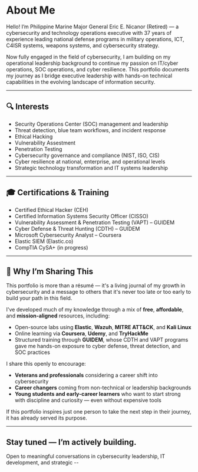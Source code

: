 # About Me

Hello! I’m Philippine Marine Major General Eric E. Nicanor (Retired) — a cybersecurity and technology operations executive with 37 years of experience leading national defense programs in military operations, ICT, C4ISR systems, weapons systems, and cybersecurity strategy.

Now fully engaged in the field of cybersecurity, I am building on my operational leadership background to continue my passion on IT/cyber operations, SOC operations, and cyber resilience. This portfolio documents my journey as I bridge executive leadership with hands-on technical capabilities in the evolving landscape of information security.

---

## 🔍 Interests

- Security Operations Center (SOC) management and leadership  
- Threat detection, blue team workflows, and incident response
- Ethical Hacking
- Vulnerability Assestment
- Penetration Testing  
- Cybersecurity governance and compliance (NIST, ISO, CIS)  
- Cyber resilience at national, enterprise, and operational levels  
- Strategic technology transformation and IT systems leadership  

---

## 🎓 Certifications & Training

- Certified Ethical Hacker (CEH)
- Certified Information Systems Security Officer (CISSO)
- Vulnerability Assessment & Penetration Testing (VAPT) – GUIDEM
- Cyber Defense & Threat Hunting (CDTH) – GUIDEM
- Microsoft Cybersecurity Analyst – Coursera
- Elastic SIEM (Elastic.co)
- CompTIA CySA+ (in progress)

---

## 🌱 Why I’m Sharing This

This portfolio is more than a résumé — it's a living journal of my growth in cybersecurity and a message to others that it's never too late or too early to build your path in this field.

I've developed much of my knowledge through a mix of **free**, **affordable**, and **mission-aligned** resources, including:

- Open-source labs using **Elastic**, **Wazuh**, **MITRE ATT&CK**, and **Kali Linux**
- Online learning via **Coursera**, **Udemy**, and **TryHackMe**
- Structured training through **GUIDEM**, whose CDTH and VAPT programs gave me hands-on exposure to cyber defense, threat detection, and SOC practices

I share this openly to encourage:
- **Veterans and professionals** considering a career shift into cybersecurity
- **Career changers** coming from non-technical or leadership backgrounds
- **Young students and early-career learners** who want to start strong with discipline and curiosity — even without expensive tools

If this portfolio inspires just one person to take the next step in their journey, it has already served its purpose.

---

## Stay tuned — I’m actively building.  
Open to meaningful conversations in cybersecurity leadership, IT development, and strategic --

